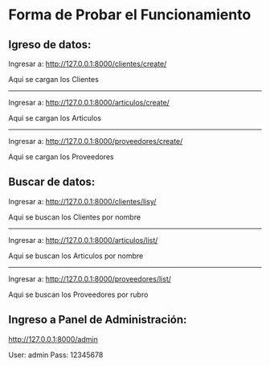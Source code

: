 # Forma de Probar el Funcionamiento
## Igreso de datos:

Ingresar a:
http://127.0.0.1:8000/clientes/create/

Aqui se cargan los Clientes
__________________________________________
Ingresar a:
http://127.0.0.1:8000/articulos/create/

Aqui se cargan los Articulos
__________________________________________
Ingresar a:
http://127.0.0.1:8000/proveedores/create/

Aqui se cargan los Proveedores

## Buscar de datos:

Ingresar a:
http://127.0.0.1:8000/clientes/lisy/

Aqui se buscan los Clientes por nombre
__________________________________________
Ingresar a:
http://127.0.0.1:8000/articulos/list/

Aqui se buscan los Articulos por nombre
__________________________________________
Ingresar a:
http://127.0.0.1:8000/proveedores/list/

Aqui se buscan los Proveedores por rubro

## Ingreso a Panel de Administración:

http://127.0.0.1:8000/admin

User: admin
Pass: 12345678
